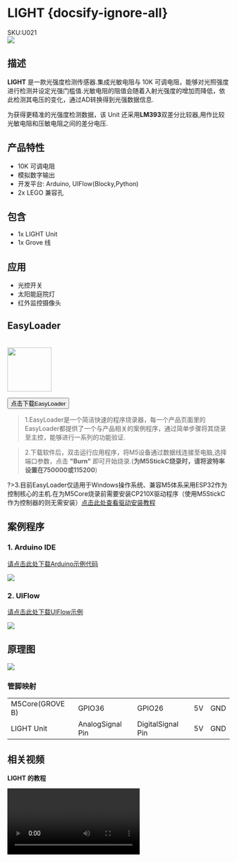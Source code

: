 # LIGHT {docsify-ignore-all}

<div class="badge badge-pill badge-primary product_sku_tag">SKU:U021</div>

<div class="product_pic"><img src="assets/img/product_pics/unit/M5GO_Unit_light.png"></div>

## 描述

**LIGHT** 是一款光强度检测传感器.集成光敏电阻与 10K 可调电阻，能够对光照强度进行检测并设定光强门槛值.光敏电阻的阻值会随着入射光强度的增加而降低，依此检测其电压的变化，通过AD转换得到光强数据信息.

为获得更精准的光强度检测数据，该 Unit 还采用**LM393**双差分比较器,用作比较光敏电阻和压敏电阻之间的差分电压.

## 产品特性

- 10K 可调电阻
- 模拟数字输出
- 开发平台: Arduino, UIFlow(Blocky,Python)
- 2x LEGO 兼容孔

## 包含

- 1x LIGHT Unit
- 1x Grove 线

## 应用

- 光控开关
- 太阳能庭院灯
- 红外监控摄像头

## EasyLoader

<img src="https://m5stack.oss-cn-shenzhen.aliyuncs.com/image/EasyLoader_logo.png" width="100px" style="margin-top:20px">

<a href="https://m5stack.oss-cn-shenzhen.aliyuncs.com/EasyLoader/Unit/EasyLoader_Light.exe"><button type="button" class="btn btn-primary">点击下载EasyLoader</button></a>

>1.EasyLoader是一个简洁快速的程序烧录器，每一个产品页面里的EasyLoader都提供了一个与产品相关的案例程序，通过简单步骤将其烧录至主控，能够进行一系列的功能验证.

>2.下载软件后，双击运行应用程序，将M5设备通过数据线连接至电脑,选择端口参数，点击 **"Burn"** 即可开始烧录.(**为M5StickC烧录时，请将波特率设置在750000或115200**)

?>3.目前EasyLoader仅适用于Windows操作系统、兼容M5体系采用ESP32作为控制核心的主机.在为M5Core烧录前需要安装CP210X驱动程序（使用M5StickC作为控制器的则无需安装）[点击此处查看驱动安装教程](zh_CN/related_documents/M5Burner#安装串口驱动)

## 案例程序

### 1. Arduino IDE

[请点击此处下载Arduino示例代码](https://github.com/m5stack/M5-ProductExampleCodes/tree/master/Unit/LIGHT/Arduino)

<img src="assets/img/product_pics/unit/unit_example/LIGHT/example_unit_light_04.png">

### 2. UIFlow

[请点击此处下载UIFlow示例](https://github.com/m5stack/M5-ProductExampleCodes/tree/master/Unit/LIGHT/UIFlow)

<img src="assets/img/product_pics/unit/unit_example/LIGHT/example_unit_light_03.png">

## 原理图

<img src="assets/img/product_pics/unit/light_sch.JPG">

### 管脚映射

<table>
 <tr><td>M5Core(GROVE B)</td><td>GPIO36</td><td>GPIO26</td><td>5V</td><td>GND</td></tr>
 <tr><td>LIGHT Unit</td><td>AnalogSignal Pin</td><td>DigitalSignal Pin</td><td>5V</td><td>GND</td></tr>
</table>

## 相关视频

**LIGHT 的教程**

<video class="video_size" controls>
    <source src="https://m5stack.oss-cn-shenzhen.aliyuncs.com/video/LukeVideo/m5stack%20iot%20lighting%20part%202%20-%20light%20sensor%20control.mp4" type="video/mp4">
</video>

<script>

   var purchase_link = 'https://m5stack.com/collections/m5-unit/products/light-sensor-unit';

   anchor_search(purchase_link);
   scrollFunc();

</script>
